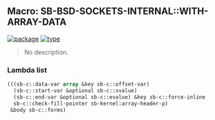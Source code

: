 ## Macro: SB-BSD-SOCKETS-INTERNAL::WITH-ARRAY-DATA
[![package](https://img.shields.io/badge/Package-SB--BSD--SOCKETS--INTERNAL-5f9ea0.svg?style=social&colorA=999999)](../) [![type](https://img.shields.io/badge/Type-Macro-5f9ea0.svg?style=social&colorA=999999)](../#macro) 

> No description.

### Lambda list
```cl
(((sb-c::data-var array &key sb-c::offset-var)
  (sb-c::start-var &optional sb-c::svalue)
  (sb-c::end-var &optional sb-c::evalue) &key sb-c::force-inline
  sb-c::check-fill-pointer sb-kernel:array-header-p)
 &body sb-c::forms)
```
